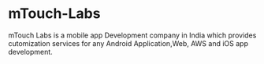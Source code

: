 # mTouch-Labs
mTouch Labs is a mobile app Development company in India which provides cutomization services for any Android Application,Web, AWS and iOS app development.
